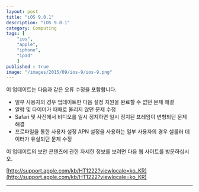 ```yaml
---
layout: post
title: "iOS 9.0.1"
description: "iOS 9.0.1"
category: Computing
tags: [
    "ios", 
    "apple", 
    "iphone", 
    "ipad"
    ]
published : true
image: "/images/2015/09/ios-9/ios-9.png"
---
```



이 업데이트는 다음과 같은 오류 수정을 포함합니다.

* 일부 사용자의 경우 업데이트한 다음 설정 지원을 완료할 수 없던 문제 해결
* 알람 및 타이머가 때때로 울리지 않던 문제 수정
* Safari 및 사진에서 비디오를 일시 정지하면 일시 정지된 프레임이 변형되던 문제 해결
* 프로파일을 통한 사용자 설정 APN 설정을 사용하는 일부 사용자의 경우 셀룰러 데이터가 유실되던 문제 수정


이 업데이트의 보안 콘텐츠에 관한 자세한 정보를 보려면 다음 웹 사이트를 방문하십시오.

[http://support.apple.com/kb/HT1222?viewlocale=ko_KR](http://support.apple.com/kb/HT1222?viewlocale=ko_KR)

- - - -